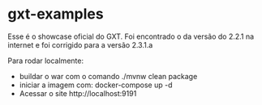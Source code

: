 # gxt-examples
Esse é o showcase oficial do GXT. Foi encontrado o da versão do 2.2.1 na internet e foi corrigido para a versão 2.3.1.a

Para rodar localmente:

* buildar o war com o comando ./mvnw clean package
* iniciar a imagem com: docker-compose up -d
* Acessar o site http://localhost:9191
